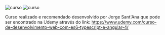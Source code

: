 ![curso](https://encrypted-tbn0.gstatic.com/images?q=tbn:ANd9GcTTxLDeL4raWBGiWz2ETtIPSeQFUD-AYvynaVEEWEfYNL8AVlI7)
![curso](https://encrypted-tbn0.gstatic.com/images?q=tbn:ANd9GcQ2XuGedClPMXFFyakkC1SNDftdVhnvlLMaTEvpFk3xMyzCFQy5)

Curso realizado e recomendado desenvolvido por Jorge Sant'Ana que pode ser encontrado na Udemy através do link: https://www.udemy.com/curso-de-desenvolvimento-web-com-es6-typescript-e-angular-4/
